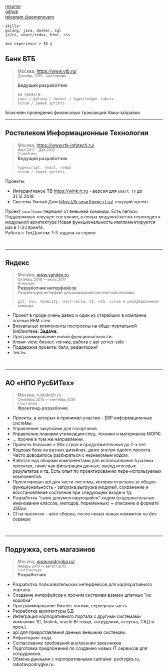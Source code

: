 [resume](https://github.com/semenovem/whoami/blob/master/README.md)   
[github](https://github.com/semenovem)   
[telegram @semenovem](https://t.me/semenovem)
```
skills:
golang, java, docker, sql
js/ts, react/redux, html, css

dev experience > 10 y 
```


## Банк ВТБ   
> Москва, https://www.vtb.ru/    
> <sub>Декабрь 2019 - наст.время</sub>
>
> **Ведущий разработчик**  
> ```
> на проекте:
> java / golang / docker / hyperledger fabric
> scrum / 2week sprints
> ```

Блокчейн проведения финансовых транзакций
Авиа-заправки
<br />
<hr />

## Ростелеком Информационные Технологии   
> Москва, https://www.rtk-infotech.ru/    
> <sub>Июл 2017 - Дек 2019  
> <sub>2 года 6 мес</sub></sub>  
> **Ведущий разработчик**  
> ```
> typescript, react, redux
> scrum / 2week sprints
> ```


Проекты:  
- Интерактивное ТВ https://wink.rt.ru - версия для `smart TV` до 31.12.2018
- Система Умный Дом https://lk.smarthome.rt.ru/ текущий проект

Проект `smarthome` перешел от внешней команды. Есть легаси.  
Поддерживал текущее состояние, в новых модулях/частях переходил к модульной архитектуре 
Новая функциональность имплементируется раз в 1-3 спринта.  
Работа с ТехДолгом: 1-3 задачи за спринт


<br />
<hr />

## Яндекс  
> Москва, www.yandex.ru   
> <sub>Октябрь 2016 — июль 2017  
> <sub>10 месяцев</sub></sub>  
> **Разработчик интерфейсов**  
> <sub>Разрабатывал интерфейс для размещения контекстной рекламы.</sub>  
> ```
> git, svn, teamcity, unit-тесты, CI, es5, scrum и распределенная команда
> ```

- Проект в проде очень давно и один из старейших в компании.
полный ВЕМ стек.
- Визуальные компоненты построены на обще-портальной библиотеке.
**Задачи:**
- Программирование новой функциональности:
- блоки-view, бизнес-логика, работа с api server-side
- Поддержка проекта: баги, рефакторинг
- Тесты


<br />
<hr />

## АО «НПО РусБИТех»  
> Москва, rusbitech.ru  
> <sub>Сентябрь 2015 — сентябрь 2016   
> <sub>1 год 1 месяц</sub></sub>  
> **Фронтенд-разрабочик**  

- Проекты, в которых я принимал участие - ERP информационные системы:
- Управление закупками для госорганов.
- Управление планами утилизации спец. техники и материалов МОРФ.
- … прочие в том же направлении.
- Проекты большие > 90к строк и продолжительные до 2-х лет.
- Кодовая база на разных дизайнах, даже внутри одного проекта. Часто доводилось разбираться с незнакомым кодом.
- Работал над общими компонентами для использования в разных проектах, такие как фильтрация данных, вывод итоговых результатов и тд. Есть опыт по проектированию пере-используемых компонентов.
- Проектировал api для части системы, которая отвечала за общую функциональность - загрузка,выгрузка модулей, сохранение и восстановление состояние при следующем входе и тд.
- Разработка “само документирующийся” кодом (содержательные именования классов, методов, переменных) + описание в формате JSDoc.
- CI на проектах - авто сборка, после новых новых коммитов на dev сервере

   
<br />
<hr />

## Подружка, сеть магазинов   
> Москва, www.podrygka.ru/   
> <sub>Январь 2010 — август 2015   
> <sub>5 лет 8 месяцев</sub></sub>   
> **Разработчик**

- Разработка пользовательских интерфейсов для корпоративного портала.
- Создание интерфейсов к прочим системам взамен штатных "из коробки"
- Программирование бизнес-логики, серверная часть
- Разработка архитектуры БД
- Интеграция корпоративного портала с другими системами компании: 1С, biolink, oracle BI товар, сотрудники, отпуска, СКД и проч.).
- api для предоставления данных внешним системам.
- Рефакторинг кода.
- Согласование требований внутренних заказчиков
- Подготовка предложений по созданию новых IT сервисов для сотрудников.
- Обмена данными с корпоративными сайтами: podrygka.ru, rabotavpodrygke.ru.
